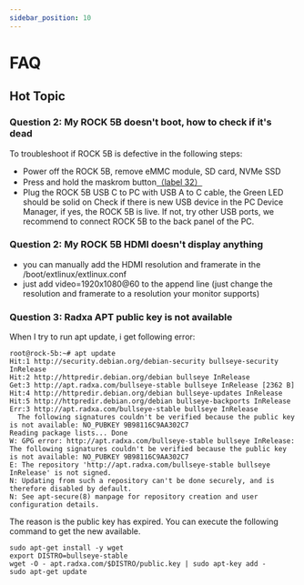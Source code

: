 ```yaml
---
sidebar_position: 10
---
```


# FAQ

## Hot Topic

### Question 2: My ROCK 5B doesn't boot, how to check if it's dead

To troubleshoot if ROCK 5B is defective in the following steps:

* Power off the ROCK 5B, remove eMMC module, SD card, NVMe SSD
* Press and hold the maskrom button[（label 32）](./hardware-design/hardware-interface)
* Plug the ROCK 5B USB C to PC with USB A to C cable, the Green LED should be solid on
Check if there is new USB device in the PC Device Manager, if yes, the ROCK 5B is live. If not, try other USB ports, we recommend to connect ROCK 5B to the back panel of the PC.

### Question 2: My ROCK 5B HDMI doesn't display anything

* you can manually add the HDMI resolution and framerate in the /boot/extlinux/extlinux.conf
* just add video=1920x1080@60 to the append line (just change the resolution and framerate to a resolution your monitor supports)

### Question 3: Radxa APT public key is not available

When I try to run apt update, i get following error:

```
root@rock-5b:~# apt update
Hit:1 http://security.debian.org/debian-security bullseye-security InRelease   
Hit:2 http://httpredir.debian.org/debian bullseye InRelease                    
Get:3 http://apt.radxa.com/bullseye-stable bullseye InRelease [2362 B]
Hit:4 http://httpredir.debian.org/debian bullseye-updates InRelease
Hit:5 http://httpredir.debian.org/debian bullseye-backports InRelease
Err:3 http://apt.radxa.com/bullseye-stable bullseye InRelease
  The following signatures couldn't be verified because the public key is not available: NO_PUBKEY 9B98116C9AA302C7
Reading package lists... Done
W: GPG error: http://apt.radxa.com/bullseye-stable bullseye InRelease: The following signatures couldn't be verified because the public key is not available: NO_PUBKEY 9B98116C9AA302C7
E: The repository 'http://apt.radxa.com/bullseye-stable bullseye InRelease' is not signed.
N: Updating from such a repository can't be done securely, and is therefore disabled by default.
N: See apt-secure(8) manpage for repository creation and user configuration details.
```

The reason is the public key has expired. You can execute the following command to get the new available.

```
sudo apt-get install -y wget
export DISTRO=bullseye-stable
wget -O - apt.radxa.com/$DISTRO/public.key | sudo apt-key add -
sudo apt-get update
```
